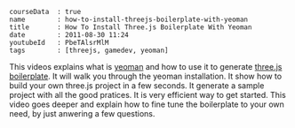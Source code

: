 ```
courseData	: true
name        : how-to-install-threejs-boilerplate-with-yeoman
title       : How To Install Three.js Boilerplate With Yeoman
date        : 2011-08-30 11:24
youtubeId   : PbeTAlsrMlM
tags        : [threejs, gamedev, yeoman]
```

This videos explains what is
[yeoman](http://yeoman.io)
and how to use it to generate
[three.js boilerplate](http://jeromeetienne.github.io/threejsboilerplatebuilder/).
It will walk you through the yeoman installation.
It show how to build your own three.js project in a few seconds.
It generate a sample project with all the good pratices.
It is very efficient way to get started.
This video goes deeper and explain how to fine 
tune the boilerplate to your own need, by just anwering a few questions.